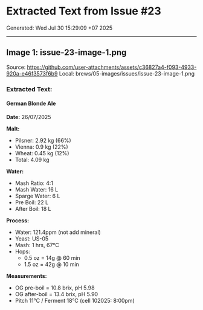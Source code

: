 # Extracted Text from Issue #23

Generated: Wed Jul 30 15:29:09 +07 2025

---
## Image 1: issue-23-image-1.png
Source: https://github.com/user-attachments/assets/c36827a4-f093-4933-920a-e46f3573f6b9
Local: brews/05-images/issues/issue-23-image-1.png

### Extracted Text:

#### German Blonde Ale
**Date:** 26/07/2025

**Malt:**
- Pilsner: 2.92 kg (66%)
- Vienna: 0.9 kg (22%)
- Wheat: 0.45 kg (12%)
- Total: 4.09 kg

**Water:**
- Mash Ratio: 4:1
- Mash Water: 16 L
- Sparge Water: 6 L
- Pre Boil: 22 L
- After Boil: 18 L

**Process:**
- Water: 121.4ppm (not add mineral)
- Yeast: US-05
- Mash: 1 hrs, 67°C
- Hops: 
  - 0.5 oz = 14g @ 60 min
  - 1.5 oz = 42g @ 10 min

**Measurements:**
- OG pre-boil = 10.8 brix, pH 5.98
- OG after-boil = 13.4 brix, pH 5.90
- Pitch 11°C / Ferment 18°C (cell 102025: 8:00pm)

